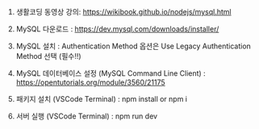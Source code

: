 1. 생활코딩 동영상 강의: https://wikibook.github.io/nodejs/mysql.html

2. MySQL 다운로드 : https://dev.mysql.com/downloads/installer/

3. MySQL 설치 : Authentication Method 옵션은 Use Legacy Authentication Method 선택 (필수!!)

4. MySQL 데이터베이스 설정 (MySQL Command Line Client) : https://opentutorials.org/module/3560/21175

5. 패키지 설치 (VSCode Terminal) : npm install or npm i

6. 서버 실행 (VSCode Terminal) : npm run dev
